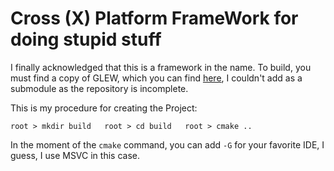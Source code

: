 # Cross (X) Platform FrameWork for doing stupid stuff

I finally acknowledged that this is a framework in the name.
To build, you must find a copy of GLEW, which you can find [here](https://github.com/nigels-com/glew/releases), I couldn't add as a submodule as the repository is incomplete.

This is my procedure for creating the Project:

``
root > mkdir build  
root > cd build  
root > cmake ..
``

In the moment of the `cmake` command, you can add `-G` for your favorite IDE, I guess, I use MSVC in this case.

